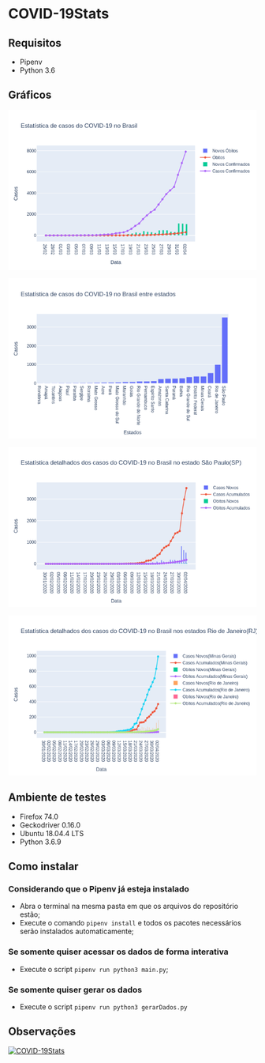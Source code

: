 # COVID-19Stats
## Requisitos
* Pipenv
* Python 3.6

## Gráficos
![Brasil](./imgs/brasilGeral.png)

![Estados](./imgs/estadosGeral.png)

![São Paulo](./imgs/saoPaulo.png)

![Rio-Minas](./imgs/rioMinas.png)


## Ambiente de testes
* Firefox 74.0
* Geckodriver 0.16.0
* Ubuntu 18.04.4 LTS
* Python 3.6.9

## Como instalar
### Considerando que o Pipenv já esteja instalado
* Abra o terminal na mesma pasta em que os arquivos do repositório estão;
* Execute o comando `pipenv install` e todos os pacotes necessários serão instalados automaticamente;

### Se somente quiser acessar os dados de forma interativa
* Execute o script `pipenv run python3 main.py`;

### Se somente quiser gerar os dados
* Execute o script `pipenv run python3 gerarDados.py`

## Observações

[![COVID-19Stats](https://res.cloudinary.com/marcomontalbano/image/upload/v1585491778/video_to_markdown/images/youtube--_yD8J3GC57k-c05b58ac6eb4c4700831b2b3070cd403.jpg)](https://youtu.be/_yD8J3GC57k "COVID-19Stats")